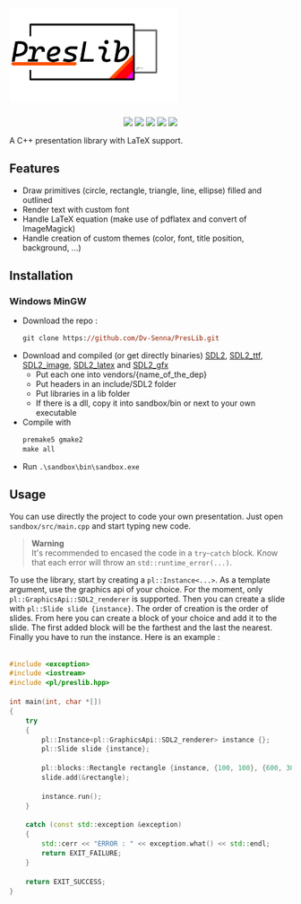 # <img src="./logo.png" width="300px" alt="PresLib" />

<p align="center">
	<img src="https://img.shields.io/badge/version-0.4.0-informational" />
	<img src="https://img.shields.io/badge/Windows-success-success" />
	<img src="https://img.shields.io/badge/Linux-not tested-important" />
	<img src="https://img.shields.io/badge/MacOS-not tested-important" />
	<img src="https://img.shields.io/badge/automated-working on-ff0000" />
</p>

A C++ presentation library with LaTeX support.

## Features
 - Draw primitives (circle, rectangle, triangle, line, ellipse) filled and outlined
 - Render text with custom font
 - Handle LaTeX equation (make use of pdflatex and convert of ImageMagick)
 - Handle creation of custom themes (color, font, title position, background, ...)


## Installation

### Windows MinGW
 - Download the repo : 
 	```ps
	git clone https://github.com/Dv-Senna/PresLib.git
	```
 - Download and compiled (or get directly binaries) [SDL2](https://github.com/libsdl-org/SDL), [SDL2_ttf](https://github.com/libsdl-org/SDL_ttf), [SDL2_image](https://github.com/libsdl-org/SDL_image), [SDL2_latex](https://github.com/Dv-Senna/SDL_latex) and [SDL2_gfx](https://github.com/ferzkopp/SDL_gfx)
	- Put each one into vendors/{name_of_the_dep}
	- Put headers in an include/SDL2 folder
	- Put libraries in a lib folder
	- If there is a dll, copy it into sandbox/bin or next to your own executable
 - Compile with
	```ps
	premake5 gmake2
	make all
	```
 - Run `.\sandbox\bin\sandbox.exe`


## Usage

You can use directly the project to code your own presentation. Just open `sandbox/src/main.cpp` and start typing new code.

> **Warning**  
It's recommended to encased the code in a `try`-`catch` block. Know that each error will throw an `std::runtime_error(...)`. 

To use the library, start by creating a `pl::Instance<...>`. As a template argument, use the graphics api of your choice. For the moment, only `pl::GraphicsApi::SDL2_renderer` is supported. Then you can create a slide with `pl::Slide slide {instance}`. The order of creation is the order of slides. From here you can create a block of your choice and add it to the slide. The first added block will be the farthest and the last the nearest. Finally you have to run the instance. Here is an example :

```cpp

#include <exception>
#include <iostream>
#include <pl/preslib.hpp>

int main(int, char *[])
{
	try
	{
		pl::Instance<pl::GraphicsApi::SDL2_renderer> instance {};
		pl::Slide slide {instance};

		pl::blocks::Rectangle rectangle {instance, {100, 100}, {600, 300}, pl::utils::green, pl::RenderMethod::border};
		slide.add(&rectangle);

		instance.run();
	}

	catch (const std::exception &exception)
	{
		std::cerr << "ERROR : " << exception.what() << std::endl;
		return EXIT_FAILURE;
	}

	return EXIT_SUCCESS;
}

```
